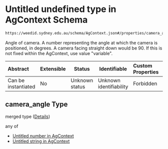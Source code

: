# Untitled undefined type in AgContext Schema

```txt
https://weedid.sydney.edu.au/schema/AgContext.json#/properties/camera_angle
```

Angle of camera. A number representing the angle at which the camera is positioned, in degrees. A camera facing straight down would be 90. If this is not fixed within the AgContext, use value "variable".


| Abstract            | Extensible | Status         | Identifiable            | Custom Properties | Additional Properties | Access Restrictions | Defined In                                                                  |
| :------------------ | ---------- | -------------- | ----------------------- | :---------------- | --------------------- | ------------------- | --------------------------------------------------------------------------- |
| Can be instantiated | No         | Unknown status | Unknown identifiability | Forbidden         | Allowed               | none                | [AgContext.schema.json\*](out/AgContext.schema.json "open original schema") |

## camera_angle Type

merged type ([Details](agcontext-1-properties-camera_angle.md))

any of

-   [Untitled number in AgContext](agcontext-1-properties-camera_angle-anyof-0.md "check type definition")
-   [Untitled string in AgContext](agcontext-1-properties-camera_angle-anyof-1.md "check type definition")
